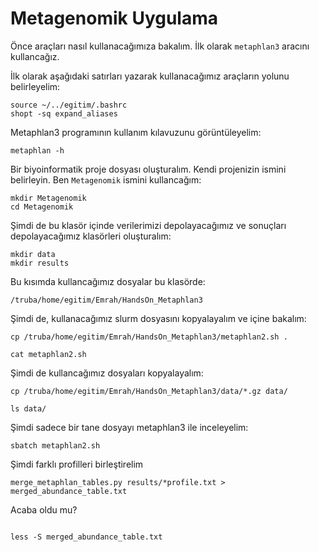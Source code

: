 # Metagenomik Uygulama

Önce araçları nasıl kullanacağımıza bakalım. İlk olarak `metaphlan3` aracını kullancağız.

İlk olarak aşağıdaki satırları yazarak kullanacağımız araçların yolunu belirleyelim:

```
source ~/../egitim/.bashrc
shopt -sq expand_aliases
```

Metaphlan3 programının kullanım kılavuzunu görüntüleyelim:

```
metaphlan -h
```

Bir biyoinformatik proje dosyası oluşturalım. Kendi projenizin ismini belirleyin. Ben `Metagenomik` ismini kullancağım:

```
mkdir Metagenomik
cd Metagenomik
```

Şimdi de bu klasör içinde verilerimizi depolayacağımız ve sonuçları depolayacağımız klasörleri oluşturalım:

```
mkdir data
mkdir results

```

Bu kısımda kullancağımız dosyalar bu klasörde:

```
/truba/home/egitim/Emrah/HandsOn_Metaphlan3
```

Şimdi de, kullanacağımız slurm dosyasını kopyalayalım ve içine bakalım:


```
cp /truba/home/egitim/Emrah/HandsOn_Metaphlan3/metaphlan2.sh .

cat metaphlan2.sh
```

Şimdi de kullancağımız dosyaları kopyalayalım:

```
cp /truba/home/egitim/Emrah/HandsOn_Metaphlan3/data/*.gz data/

ls data/
```


Şimdi sadece bir tane dosyayı metaphlan3 ile inceleyelim:


```
sbatch metaphlan2.sh
```

Şimdi farklı profilleri birleştirelim

```
merge_metaphlan_tables.py results/*profile.txt > merged_abundance_table.txt
```

Acaba oldu mu?

```

less -S merged_abundance_table.txt
```